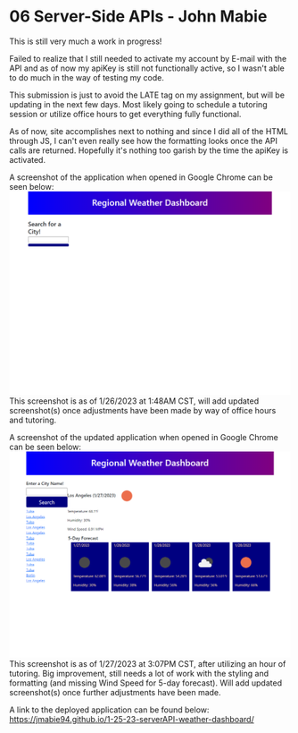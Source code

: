 # 06 Server-Side APIs - John Mabie

This is still very much a work in progress!

Failed to realize that I still needed to activate my account by E-mail with the API and as of now my apiKey is still not functionally active, so I wasn't able to do much in the way of testing my code.

This submission is just to avoid the LATE tag on my assignment, but will be updating in the next few days.
Most likely going to schedule a tutoring session or utilize office hours to get everything fully functional.

As of now, site accomplishes next to nothing and since I did all of the HTML through JS, I can't even really see how the formatting looks once the API calls are returned. Hopefully it's nothing too garish by the time the apiKey is activated.

A screenshot of the application when opened in Google Chrome can be seen below:
![Screenshot of my Dashboard](./images/screencapture-file-C-Users-johnm-Documents-Coding-Bootcamp-Stuff-Challenge-6-Weather-Dashboard-index-html-2023-01-26-01_47_03.png)
This screenshot is as of 1/26/2023 at 1:48AM CST, will add updated screenshot(s) once adjustments have been made by way of office hours and tutoring.

A screenshot of the updated application when opened in Google Chrome can be seen below:
![Screenshot of my Updated Dashboard](./images/screencapture-file-C-Users-johnm-Documents-Coding-Bootcamp-Stuff-Challenge-6-Cleanup-index-html-2023-01-27-15_04_57.png)
This screenshot is as of 1/27/2023 at 3:07PM CST, after utilizing an hour of tutoring. Big improvement, still needs a lot of work with the styling and formatting (and missing Wind Speed for 5-day forecast). Will add updated screenshot(s) once further adjustments have been made.

A link to the deployed application can be found below:
https://jmabie94.github.io/1-25-23-serverAPI-weather-dashboard/